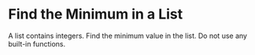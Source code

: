 # Find the Minimum in a List

A list contains integers. 
Find the minimum value in the list. 
Do not use any built-in functions. 

